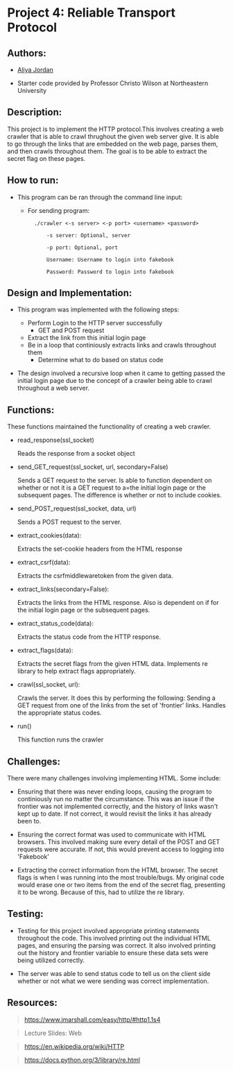 # Project 4: Reliable Transport Protocol

## Authors:
- [Aliya Jordan](https://github.com/aliyajo)


- Starter code provided by Professor Christo Wilson at Northeastern University

## Description:
This project is to implement the HTTP protocol.This involves creating a web crawler that is able to crawl thrughout the given web server give. It is able to go through the links that are embedded on the web page, parses them, and then crawls throughout them. The goal is to be able to extract the secret flag on these pages. 

## How to run:
- This program can be ran through the command line input:
    - For sending program:
      
            ./crawler <-s server> <-p port> <username> <password>
    
                -s server: Optional, server
            
                -p port: Optional, port
            
                Username: Username to login into fakebook
            
                Password: Password to login into fakebook

## Design and Implementation:
- This program was implemented with the following steps:
    - Perform Login to the HTTP server successfully
        - GET and POST request
    - Extract the link from this initial login page
    - Be in a loop that continiously extracts links and crawls throughout them
        - Determine what to do based on status code

- The design involved a recursive loop when it came to getting passed the initial login page due to the concept of a crawler being able to crawl throughout a web server.
    
## Functions:
These functions maintained the functionality of creating a web crawler.
   
- read_response(ssl_socket)
  
    Reads the response from a socket object
- send_GET_request(ssl_socket, url, secondary=False)
  
    Sends a GET request to the server. 
    Is able to function dependent on whether or not it is a 
    GET request to a=the initial login page or the subsequent
    pages. 
    The difference is whether or not to include cookies.
- send_POST_request(ssl_socket, data, url)
  
    Sends a POST request to the server.
- extract_cookies(data):
  
    Extracts the set-cookie headers from the HTML response
- extract_csrf(data):
  
    Extracts the csrfmiddlewaretoken from the given data.
- extract_links(secondary=False):
  
    Extracts the links from the HTML response.
    Also is dependent on if for the initial login page or the subsequent pages. 
- extract_status_code(data):
  
    Extracts the status code from the HTTP response.
- extract_flags(data):
  
    Extracts the secret flags from the given HTML data.
    Implements re library to help extract flags appropriately.
- crawl(ssl_socket, url):
  
    Crawls the server. It does this by performing the following:
    Sending a GET request from one of the links from the 
    set of 'frontier' links. 
    Handles the appropriate status codes.
- run()
  
    This function runs the crawler

## Challenges: 
There were many challenges involving implementing HTML. Some include:

- Ensuring that there was never ending loops, causing the program to continiously run no matter the circumstance. This was an issue if the frontier was not implemented correctly, and the history of links wasn't kept up to date. If not correct, it would revisit the links it has already been to. 

- Ensuring the correct format was used to communicate with HTML browsers. This involved making sure every detail of the POST and GET requests were accurate. If not, this would prevent access to logging into 'Fakebook'

- Extracting the correct information from the HTML browser. The secret flags is when I was running into the most trouble/bugs. My original code would erase one or two items from the end of the secret flag, presenting it to be wrong. Because of this, had to utilize the re library.

## Testing:
- Testing for this project involved appropriate printing statements throughout the code. This involved printing out the individual HTML pages, and ensuring the parsing was correct. It also involved printing out the history and frontier variable to ensure these data sets were being utilized correctly.

- The server was able to send status code to tell us on the client side whether or not what we were sending was correct implementation. 

## Resources:
> https://www.jmarshall.com/easy/http/#http1.1s4

> Lecture Slides: Web

> https://en.wikipedia.org/wiki/HTTP

> https://docs.python.org/3/library/re.html 
